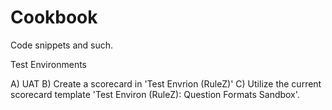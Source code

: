 # Cookbook
Code snippets and such.

Test Environments

A) UAT
B) Create a scorecard in 'Test Envrion (RuleZ)'
C) Utilize the current scorecard template 'Test Environ (RuleZ): Question Formats Sandbox'.

